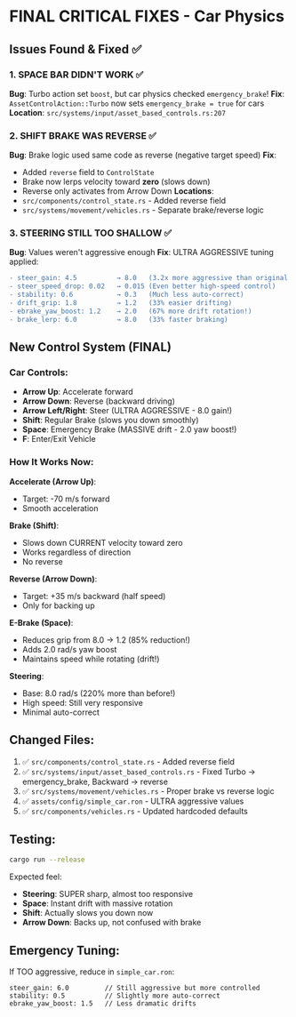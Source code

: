 # FINAL CRITICAL FIXES - Car Physics

## Issues Found & Fixed ✅

### 1. **SPACE BAR DIDN'T WORK** ✅
**Bug**: Turbo action set `boost`, but car physics checked `emergency_brake`!
**Fix**: `AssetControlAction::Turbo` now sets `emergency_brake = true` for cars
**Location**: `src/systems/input/asset_based_controls.rs:207`

### 2. **SHIFT BRAKE WAS REVERSE** ✅
**Bug**: Brake logic used same code as reverse (negative target speed)
**Fix**: 
- Added `reverse` field to `ControlState`
- Brake now lerps velocity toward **zero** (slows down)
- Reverse only activates from Arrow Down
**Locations**: 
- `src/components/control_state.rs` - Added reverse field
- `src/systems/movement/vehicles.rs` - Separate brake/reverse logic

### 3. **STEERING STILL TOO SHALLOW** ✅
**Bug**: Values weren't aggressive enough
**Fix**: ULTRA AGGRESSIVE tuning applied:
```diff
- steer_gain: 4.5          → 8.0   (3.2x more aggressive than original!)
- steer_speed_drop: 0.02   → 0.015 (Even better high-speed control)
- stability: 0.6           → 0.3   (Much less auto-correct)
- drift_grip: 1.8          → 1.2   (33% easier drifting)
- ebrake_yaw_boost: 1.2    → 2.0   (67% more drift rotation!)
- brake_lerp: 6.0          → 8.0   (33% faster braking)
```

## New Control System (FINAL)

### Car Controls:
- **Arrow Up**: Accelerate forward
- **Arrow Down**: Reverse (backward driving)
- **Arrow Left/Right**: Steer (ULTRA AGGRESSIVE - 8.0 gain!)
- **Shift**: Regular Brake (slows you down smoothly)
- **Space**: Emergency Brake (MASSIVE drift - 2.0 yaw boost!)
- **F**: Enter/Exit Vehicle

### How It Works Now:

**Accelerate (Arrow Up)**:
- Target: -70 m/s forward
- Smooth acceleration

**Brake (Shift)**:
- Slows down CURRENT velocity toward zero
- Works regardless of direction
- No reverse

**Reverse (Arrow Down)**:
- Target: +35 m/s backward (half speed)
- Only for backing up

**E-Brake (Space)**:
- Reduces grip from 8.0 → 1.2 (85% reduction!)
- Adds 2.0 rad/s yaw boost
- Maintains speed while rotating (drift!)

**Steering**:
- Base: 8.0 rad/s (220% more than before!)
- High speed: Still very responsive
- Minimal auto-correct

## Changed Files:
1. ✅ `src/components/control_state.rs` - Added reverse field
2. ✅ `src/systems/input/asset_based_controls.rs` - Fixed Turbo → emergency_brake, Backward → reverse
3. ✅ `src/systems/movement/vehicles.rs` - Proper brake vs reverse logic
4. ✅ `assets/config/simple_car.ron` - ULTRA aggressive values
5. ✅ `src/components/vehicles.rs` - Updated hardcoded defaults

## Testing:
```bash
cargo run --release
```

Expected feel:
- **Steering**: SUPER sharp, almost too responsive
- **Space**: Instant drift with massive rotation
- **Shift**: Actually slows you down now
- **Arrow Down**: Backs up, not confused with brake

## Emergency Tuning:
If TOO aggressive, reduce in `simple_car.ron`:
```ron
steer_gain: 6.0         // Still aggressive but more controlled
stability: 0.5          // Slightly more auto-correct
ebrake_yaw_boost: 1.5   // Less dramatic drifts
```
